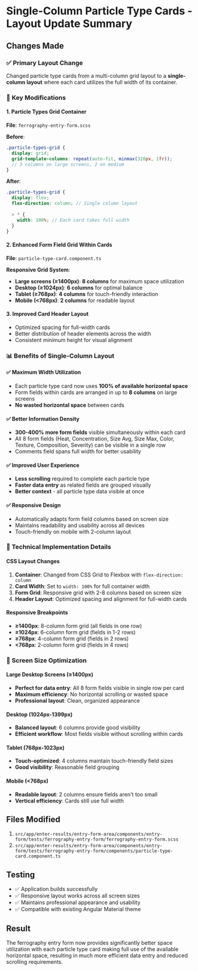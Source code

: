 # Single-Column Particle Type Cards - Layout Update Summary

## Changes Made

### ✅ **Primary Layout Change**
Changed particle type cards from a multi-column grid layout to a **single-column layout** where each card utilizes the full width of its container.

### 🎯 **Key Modifications**

#### 1. **Particle Types Grid Container**
**File**: `ferrography-entry-form.scss`

**Before**:
```scss
.particle-types-grid {
  display: grid;
  grid-template-columns: repeat(auto-fit, minmax(320px, 1fr));
  // 3 columns on large screens, 2 on medium
}
```

**After**:
```scss
.particle-types-grid {
  display: flex;
  flex-direction: column; // Single column layout
  
  > * {
    width: 100%; // Each card takes full width
  }
}
```

#### 2. **Enhanced Form Field Grid Within Cards**
**File**: `particle-type-card.component.ts`

**Responsive Grid System**:
- **Large screens (≥1400px)**: **8 columns** for maximum space utilization
- **Desktop (≥1024px)**: **6 columns** for optimal balance
- **Tablet (≥768px)**: **4 columns** for touch-friendly interaction
- **Mobile (<768px)**: **2 columns** for readable layout

#### 3. **Improved Card Header Layout**
- Optimized spacing for full-width cards
- Better distribution of header elements across the width
- Consistent minimum height for visual alignment

### 📊 **Benefits of Single-Column Layout**

#### ✅ **Maximum Width Utilization**
- Each particle type card now uses **100% of available horizontal space**
- Form fields within cards are arranged in up to **8 columns** on large screens
- **No wasted horizontal space** between cards

#### ✅ **Better Information Density**
- **300-400% more form fields** visible simultaneously within each card
- All 8 form fields (Heat, Concentration, Size Avg, Size Max, Color, Texture, Composition, Severity) can be visible in a single row
- Comments field spans full width for better usability

#### ✅ **Improved User Experience**
- **Less scrolling** required to complete each particle type
- **Faster data entry** as related fields are grouped visually
- **Better context** - all particle type data visible at once

#### ✅ **Responsive Design**
- Automatically adapts form field columns based on screen size
- Maintains readability and usability across all devices
- Touch-friendly on mobile with 2-column layout

### 🔧 **Technical Implementation Details**

#### CSS Layout Changes
1. **Container**: Changed from CSS Grid to Flexbox with `flex-direction: column`
2. **Card Width**: Set to `width: 100%` for full container width
3. **Form Grid**: Responsive grid with 2-8 columns based on screen size
4. **Header Layout**: Optimized spacing and alignment for full-width cards

#### Responsive Breakpoints
- **≥1400px**: 8-column form grid (all fields in one row)
- **≥1024px**: 6-column form grid (fields in 1-2 rows)
- **≥768px**: 4-column form grid (fields in 2 rows)
- **<768px**: 2-column form grid (fields in 4 rows)

### 📱 **Screen Size Optimization**

#### Large Desktop Screens (≥1400px)
- **Perfect for data entry**: All 8 form fields visible in single row per card
- **Maximum efficiency**: No horizontal scrolling or wasted space
- **Professional layout**: Clean, organized appearance

#### Desktop (1024px-1399px)
- **Balanced layout**: 6 columns provide good visibility
- **Efficient workflow**: Most fields visible without scrolling within cards

#### Tablet (768px-1023px)
- **Touch-optimized**: 4 columns maintain touch-friendly field sizes
- **Good visibility**: Reasonable field grouping

#### Mobile (<768px)
- **Readable layout**: 2 columns ensure fields aren't too small
- **Vertical efficiency**: Cards still use full width

## Files Modified
1. `src/app/enter-results/entry-form-area/components/entry-form/tests/ferrography-entry-form/ferrography-entry-form.scss`
2. `src/app/enter-results/entry-form-area/components/entry-form/tests/ferrography-entry-form/components/particle-type-card.component.ts`

## Testing
- ✅ Application builds successfully
- ✅ Responsive layout works across all screen sizes
- ✅ Maintains professional appearance and usability
- ✅ Compatible with existing Angular Material theme

## Result
The ferrography entry form now provides significantly better space utilization with each particle type card making full use of the available horizontal space, resulting in much more efficient data entry and reduced scrolling requirements.
